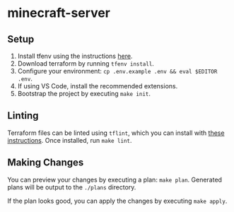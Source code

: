 # minecraft-server

## Setup

1. Install tfenv using the instructions [here](https://github.com/tfutils/tfenv).
2. Download terraform by running `tfenv install`.
3. Configure your environment: `cp .env.example .env && eval $EDITOR .env`.
4. If using VS Code, install the recommended extensions.
5. Bootstrap the project by executing `make init`.

## Linting

Terraform files can be linted using `tflint`, which you can install with [these instructions](https://github.com/terraform-linters/tflint).
Once installed, run `make lint`.

## Making Changes

You can preview your changes by executing a plan: `make plan`.
Generated plans will be output to the `./plans` directory.

If the plan looks good, you can apply the changes by executing `make apply`.
